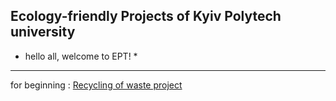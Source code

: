 ## Ecology-friendly Projects of Kyiv Polytech university ##
* hello all, welcome to EPT! *
---
for beginning : [Recycling of waste project](https://www.inside-out.pro/sistema-zboru-vtorinnoi-sirovini-na-t/) 
